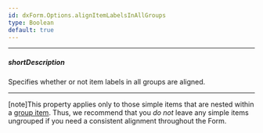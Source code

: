 ```yaml
---
id: dxForm.Options.alignItemLabelsInAllGroups
type: Boolean
default: true
---
```

---
##### shortDescription
Specifies whether or not item labels in all groups are aligned.

---
[note]This property applies only to those simple items that are nested within a [group item](/api-reference/10%20UI%20Components/dxForm/5%20Item%20Types/GroupItem '/Documentation/ApiReference/UI_Components/dxForm/Item_Types/GroupItem/'). Thus, we recommend that you _do not_ leave any simple items ungrouped if you need a consistent alignment throughout the Form.